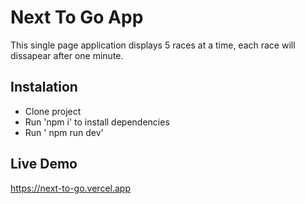 # Next To Go App

This single page application displays 5 races at a time, each race will dissapear after one minute. 

## Instalation

- Clone project
- Run 'npm i' to install dependencies
- Run ' npm run dev'

## Live Demo

https://next-to-go.vercel.app
